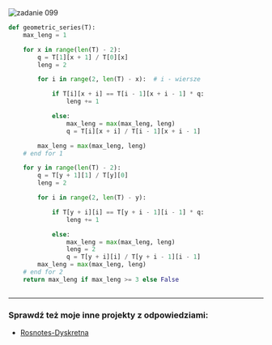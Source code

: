 <picture>
  <source srcset="../../srt/zbior_zadan/099.png" media="(prefers-color-scheme: light)">
  <source srcset="../../srt/zbior_zadan/black_099.png" media="(prefers-color-scheme: dark)">
  <img src="../../srt/zbior_zadan/black_099.png" alt="zadanie 099">
</picture>

```python
def geometric_series(T):
    max_leng = 1

    for x in range(len(T) - 2):
        q = T[1][x + 1] / T[0][x]
        leng = 2

        for i in range(2, len(T) - x):  # i - wiersze

            if T[i][x + i] == T[i - 1][x + i - 1] * q:
                leng += 1

            else:
                max_leng = max(max_leng, leng)
                q = T[i][x + i] / T[i - 1][x + i - 1]

        max_leng = max(max_leng, leng)
    # end for 1

    for y in range(len(T) - 2):
        q = T[y + 1][1] / T[y][0]
        leng = 2

        for i in range(2, len(T) - y):

            if T[y + i][i] == T[y + i - 1][i - 1] * q:
                leng += 1

            else:
                max_leng = max(max_leng, leng)
                leng = 2
                q = T[y + i][i] / T[y + i - 1][i - 1]
        max_leng = max(max_leng, leng)
    # end for 2
    return max_leng if max_leng >= 3 else False



```

---
### Sprawdź też moje inne projekty z odpowiedziami:
- [Rosnotes-Dyskretna](https://github.com/kamilGie/Rosnotes-Dyskretna)
